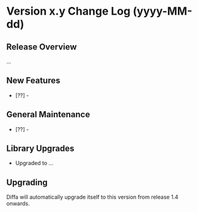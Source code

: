 # Version x.y Change Log (yyyy-MM-dd)

## Release Overview

...

## New Features

* [??] -

## General Maintenance

* [??] -

## Library Upgrades

* Upgraded to ...

## Upgrading

Diffa will automatically upgrade itself to this version from release 1.4 onwards.
